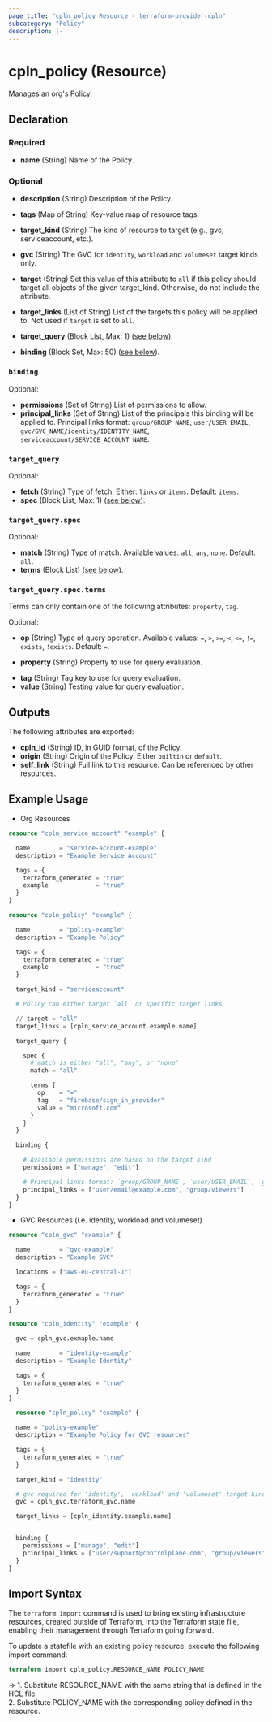```yaml
---
page_title: "cpln_policy Resource - terraform-provider-cpln"
subcategory: "Policy"
description: |-
---
```


# cpln_policy (Resource)

Manages an org's [Policy](https://docs.controlplane.com/reference/policy).

## Declaration

### Required

- **name** (String) Name of the Policy.

### Optional

- **description** (String) Description of the Policy.
- **tags** (Map of String) Key-value map of resource tags.
- **target_kind** (String) The kind of resource to target (e.g., gvc, serviceaccount, etc.).
- **gvc** (String) The GVC for `identity`, `workload` and `volumeset` target kinds only.

- **target** (String) Set this value of this attribute to `all` if this policy should target all objects of the given target_kind. Otherwise, do not include the attribute.
- **target_links** (List of String) List of the targets this policy will be applied to. Not used if `target` is set to `all`.
- **target_query** (Block List, Max: 1) ([see below](#nestedblock--target_query)).

- **binding** (Block Set, Max: 50) ([see below](#nestedblock--binding)).

<a id="nestedblock--binding"></a>

### `binding`

Optional:

- **permissions** (Set of String) List of permissions to allow.
- **principal_links** (Set of String) List of the principals this binding will be applied to. Principal links format: `group/GROUP_NAME`, `user/USER_EMAIL`, `gvc/GVC_NAME/identity/IDENTITY_NAME`, `serviceaccount/SERVICE_ACCOUNT_NAME`.

<a id="nestedblock--target_query"></a>

### `target_query`

Optional:

- **fetch** (String) Type of fetch. Either: `links` or `items`. Default: `items`.
- **spec** (Block List, Max: 1) ([see below](#nestedblock--target_query--spec)).

<a id="nestedblock--target_query--spec"></a>

### `target_query.spec`

Optional:

- **match** (String) Type of match. Available values: `all`, `any`, `none`. Default: `all`.
- **terms** (Block List) ([see below](#nestedblock--target_query--spec--terms)).

<a id="nestedblock--target_query--spec--terms"></a>

### `target_query.spec.terms`

Terms can only contain one of the following attributes: `property`, `tag`.

Optional:

- **op** (String) Type of query operation. Available values: `=`, `>`, `>=`, `<`, `<=`, `!=`, `exists`, `!exists`. Default: `=`.

- **property** (String) Property to use for query evaluation.
<!-- - **rel** (String) Rel to use use for query evaluation. -->
- **tag** (String) Tag key to use for query evaluation.
- **value** (String) Testing value for query evaluation.

## Outputs

The following attributes are exported:

- **cpln_id** (String) ID, in GUID format, of the Policy.
- **origin** (String) Origin of the Policy. Either `builtin` or `default`.
- **self_link** (String) Full link to this resource. Can be referenced by other resources.

## Example Usage

- Org Resources

```terraform
resource "cpln_service_account" "example" {

  name        = "service-account-example"
  description = "Example Service Account"

  tags = {
    terraform_generated = "true"
    example             = "true"
  }
}

resource "cpln_policy" "example" {

  name        = "policy-example"
  description = "Example Policy"

  tags = {
    terraform_generated = "true"
    example             = "true"
  }

  target_kind = "serviceaccount"

  # Policy can either target `all` or specific target links

  // target = "all"
  target_links = [cpln_service_account.example.name]

  target_query {

    spec {
      # match is either "all", "any", or "none"
      match = "all"

      terms {
        op    = "="
        tag   = "firebase/sign_in_provider"
        value = "microsoft.com"
      }
    }
  }

  binding {

    # Available permissions are based on the target kind
    permissions = ["manage", "edit"]

    # Principal links format: `group/GROUP_NAME`, `user/USER_EMAIL`, `gvc/GVC_NAME/identity/IDENTITY_NAME`, `serviceaccount/SERVICE_ACCOUNT_NAME`
    principal_links = ["user/email@example.com", "group/viewers"]
  }
}
```

- GVC Resources (i.e. identity, workload and volumeset)

```terraform
resource "cpln_gvc" "example" {

  name        = "gvc-example"
  description = "Example GVC"

  locations = ["aws-eu-central-1"]

  tags = {
    terraform_generated = "true"
  }
}

resource "cpln_identity" "example" {

  gvc = cpln_gvc.exmaple.name

  name        = "identity-example"
  description = "Example Identity"

  tags = {
    terraform_generated = "true"
  }
}

  resource "cpln_policy" "example" {

  name = "policy-example"
  description = "Example Policy for GVC resources"

  tags = {
    terraform_generated = "true"
  }

  target_kind = "identity"

  # gvc required for 'identity', 'workload' and 'volumeset' target kinds
  gvc = cpln_gvc.terraform_gvc.name

  target_links = [cpln_identity.example.name]


  binding {
    permissions = ["manage", "edit"]
    principal_links = ["user/support@controlplane.com", "group/viewers", "serviceaccount/service-account-${var.random-name}","gvc/${cpln_gvc.terraform_gvc.name}/identity/${cpln_identity.terraform_identity.name}"]
  }
}
```

## Import Syntax

The `terraform import` command is used to bring existing infrastructure resources, created outside of Terraform, into the Terraform state file, enabling their management through Terraform going forward.

To update a statefile with an existing policy resource, execute the following import command:

```terraform
terraform import cpln_policy.RESOURCE_NAME POLICY_NAME
```

-> 1. Substitute RESOURCE_NAME with the same string that is defined in the HCL file.<br/>2. Substitute POLICY_NAME with the corresponding policy defined in the resource.
